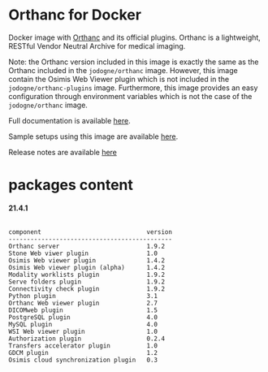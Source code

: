 # Orthanc for Docker
Docker image with [Orthanc](http://www.orthanc-server.com/) and its official plugins. Orthanc is a lightweight, RESTful Vendor Neutral Archive for medical imaging.

Note: the Orthanc version included in this image is exactly the same as the Orthanc included in the `jodogne/orthanc` image.  However,
this image contain the Osimis Web Viewer plugin which is not included in the `jodogne/orthanc-plugins` image.  Furthermore,
this image provides an easy configuration through environment variables which is not the case of the `jodogne/orthanc` image.

Full documentation is available [here](https://book.orthanc-server.com/users/docker-osimis.html).

Sample setups using this image are available [here](https://bitbucket.org/osimis/orthanc-setup-samples/).

Release notes are available [here](https://bitbucket.org/osimis/orthanc-builder/src/master/release-notes-docker-images.txt)


# packages content

#### 21.4.1
```

component                             version
---------------------------------------------
Orthanc server                        1.9.2
Stone Web viwer plugin                1.0
Osimis Web viewer plugin              1.4.2
Osimis Web viewer plugin (alpha)      1.4.2
Modality worklists plugin             1.9.2
Serve folders plugin                  1.9.2
Connectivity check plugin             1.9.2
Python plugin                         3.1
Orthanc Web viewer plugin             2.7
DICOMweb plugin                       1.5
PostgreSQL plugin                     4.0
MySQL plugin                          4.0
WSI Web viewer plugin                 1.0
Authorization plugin                  0.2.4
Transfers accelerator plugin          1.0
GDCM plugin                           1.2
Osimis cloud synchronization plugin   0.3
```
